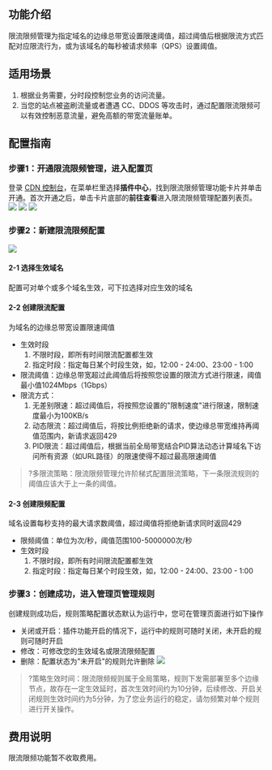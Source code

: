 
## 功能介绍
限流限频管理为指定域名的边缘总带宽设置限速阈值，超过阈值后根据限流方式匹配对应限流行为，或为该域名的每秒被请求频率（QPS）设置阈值。

## 适用场景
1. 根据业务需要，分时段控制您业务的访问流量。
2. 当您的站点被盗刷流量或者遭遇 CC、DDOS 等攻击时，通过配置限流限频可以有效控制恶意流量，避免高额的带宽流量账单。

## 配置指南
### 步骤1：开通限流限频管理，进入配置页
登录 [CDN 控制台](https://console.cloud.tencent.com/cdn)，在菜单栏里选择**插件中心**，找到限流限频管理功能卡片并单击开通。首次开通之后，单击卡片底部的**前往查看**进入限流限频管理配置列表页。
![](https://qcloudimg.tencent-cloud.cn/raw/6f477d90d7565b4656206136edac20f4.png)
![](https://qcloudimg.tencent-cloud.cn/raw/c8865678fdaacf433144ef2464a74e09.png)
![](https://qcloudimg.tencent-cloud.cn/raw/6390c7c35597988fe1b32ee297f678fb.png)

### 步骤2：新建限流限频配置
![](https://qcloudimg.tencent-cloud.cn/raw/5556d785c199c5ed34212303b54ac082.png)

####  2-1 选择生效域名
配置可对单个或多个域名生效，可下拉选择对应生效的域名

####  2-2 创建限流配置
为域名的边缘总带宽设置限速阈值
- 生效时段
	1.  不限时段，即所有时间限流配置都生效
	2.  指定时段：指定每日某个时段生效，如，12:00 \- 24:00、23:00 \- 1:00
- 限流阈值：边缘总带宽超过此阈值后将按照您设置的限流方式进行限速，阈值最小值1024Mbps（1Gbps）
- 限流方式：
	1. 无差别限速：超过阈值后，将按照您设置的"限制速度"进行限速，限制速度最小为100KB/s
	2. 动态限流：超过阈值后，将按比例拒绝新的请求，使边缘总带宽维持再阈值范围内，新请求返回429
	3. PID限流：超过阈值后，根据当前全局带宽结合PID算法动态计算域名下访问所有资源（如URL路径）的限速使得不超过最高限速阈值

>?多限流策略：限流限频管理允许阶梯式配置限流策略，下一条限流规则的阈值应该大于上一条的阈值。

#### 2-3 创建限频配置
域名设置每秒支持的最大请求数阈值，超过阈值将拒绝新请求同时返回429
- 限频阈值：单位为次/秒，阈值范围100-5000000次/秒
- 生效时段
	1.  不限时段，即所有时间限流配置都生效
	2.  指定时段：指定每日某个时段生效，如，12:00 \- 24:00、23:00 \- 1:00

### 步骤3：创建成功，进入管理页管理规则
创建规则成功后，规则策略配置状态默认为运行中，您可在管理页面进行如下操作
- 关闭或开启：插件功能开启的情况下，运行中的规则可随时关闭，未开启的规则可随时开启 
- 修改：可修改您的生效域名或限流限频配置
- 删除：配置状态为"未开启"的规则允许删除
![](https://qcloudimg.tencent-cloud.cn/raw/14ef10b586de07a6e282bd58ece4305b.png)

>?策略生效时间：限流限频规则属于全局策略，规则下发需部署至多个边缘节点，故存在一定生效延时，首次生效时间约为10分钟，后续修改、开启关闭规则生效时间约为5分钟，为了您业务运行的稳定，请勿频繁对单个规则进行开关操作。

## 费用说明

限流限频功能暂不收取费用。
